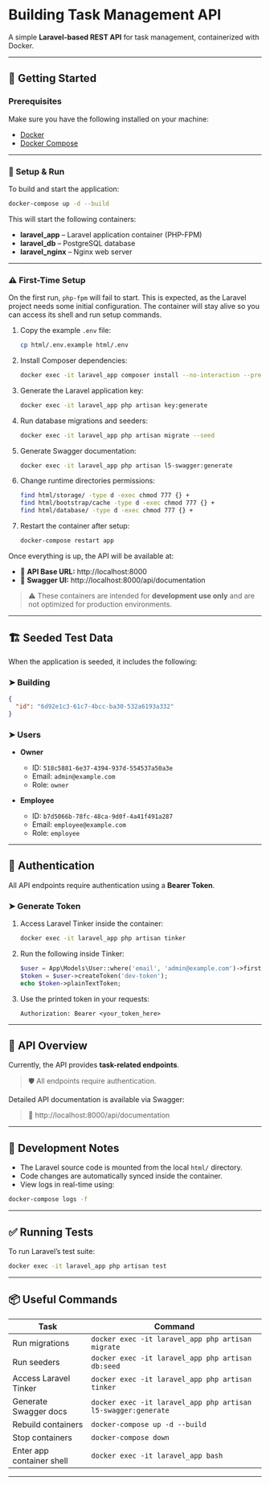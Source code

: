 # Building Task Management API

A simple **Laravel-based REST API** for task management, containerized with Docker.

---

## 🚀 Getting Started

### Prerequisites

Make sure you have the following installed on your machine:

- [Docker](https://docs.docker.com/get-docker/)
- [Docker Compose](https://docs.docker.com/compose/install/)

---

### 🔧 Setup & Run

To build and start the application:

```bash
docker-compose up -d --build
```

This will start the following containers:

- **laravel_app** – Laravel application container (PHP-FPM)
- **laravel_db** – PostgreSQL database
- **laravel_nginx** – Nginx web server

---

### ⚠️ First-Time Setup

On the first run, `php-fpm` will fail to start. This is expected, as the Laravel project needs some initial configuration. The container will stay alive so you can access its shell and run setup commands.

1. Copy the example `.env` file:
   ```bash
   cp html/.env.example html/.env
   ```

2. Install Composer dependencies:
   ```bash
   docker exec -it laravel_app composer install --no-interaction --prefer-dist
   ```

3. Generate the Laravel application key:
   ```bash
   docker exec -it laravel_app php artisan key:generate
   ```

4. Run database migrations and seeders:
   ```bash
   docker exec -it laravel_app php artisan migrate --seed
   ```

5. Generate Swagger documentation:
   ```bash
   docker exec -it laravel_app php artisan l5-swagger:generate
   ```

6. Change runtime directories permissions:

   ```bash
   find html/storage/ -type d -exec chmod 777 {} +
   find html/bootstrap/cache -type d -exec chmod 777 {} +
   find html/database/ -type d -exec chmod 777 {} +
   ```

6. Restart the container after setup:
   ```bash
   docker-compose restart app
   ```

Once everything is up, the API will be available at:

- 📡 **API Base URL:** http://localhost:8000  
- 📘 **Swagger UI:** http://localhost:8000/api/documentation

> ⚠️ These containers are intended for **development use only** and are not optimized for production environments.

---

## 🏗️ Seeded Test Data

When the application is seeded, it includes the following:

### ➤ Building
```json
{
  "id": "6d92e1c3-61c7-4bcc-ba30-532a6193a332"
}
```

### ➤ Users

- **Owner**
  - ID: `518c5881-6e37-4394-937d-554537a50a3e`
  - Email: `admin@example.com`
  - Role: `owner`

- **Employee**
  - ID: `b7d5066b-78fc-48ca-9d0f-4a41f491a287`
  - Email: `employee@example.com`
  - Role: `employee`

---

## 🔐 Authentication

All API endpoints require authentication using a **Bearer Token**.

### ➤ Generate Token

1. Access Laravel Tinker inside the container:

   ```bash
   docker exec -it laravel_app php artisan tinker
   ```

2. Run the following inside Tinker:

   ```php
   $user = App\Models\User::where('email', 'admin@example.com')->first();
   $token = $user->createToken('dev-token');
   echo $token->plainTextToken;
   ```

3. Use the printed token in your requests:

   ```http
   Authorization: Bearer <your_token_here>
   ```

---

## 🧪 API Overview

Currently, the API provides **task-related endpoints**.

> 🛡️ All endpoints require authentication.

Detailed API documentation is available via Swagger:
> 📘 http://localhost:8000/api/documentation

---

## 🧰 Development Notes

- The Laravel source code is mounted from the local `html/` directory.
- Code changes are automatically synced inside the container.
- View logs in real-time using:

```bash
docker-compose logs -f
```

---

## ✅ Running Tests

To run Laravel’s test suite:

```bash
docker exec -it laravel_app php artisan test
```

---

## 📦 Useful Commands

| Task                      | Command                                                                 |
|---------------------------|-------------------------------------------------------------------------|
| Run migrations            | `docker exec -it laravel_app php artisan migrate`                       |
| Run seeders               | `docker exec -it laravel_app php artisan db:seed`                       |
| Access Laravel Tinker     | `docker exec -it laravel_app php artisan tinker`                        |
| Generate Swagger docs     | `docker exec -it laravel_app php artisan l5-swagger:generate`           |
| Rebuild containers        | `docker-compose up -d --build`                                          |
| Stop containers           | `docker-compose down`                                                   |
| Enter app container shell | `docker exec -it laravel_app bash`                                      |

---

